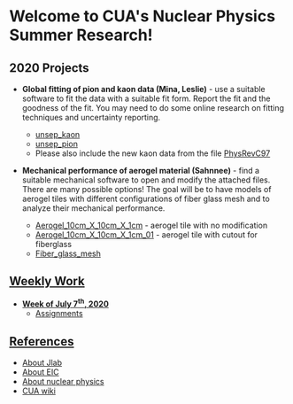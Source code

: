 # Welcome to CUA's Nuclear Physics Summer Research!

## 2020 Projects
* **Global fitting of pion and kaon data (Mina, Leslie)** - use a suitable software to fit the data with a suitable fit form. Report the fit and the goodness of the fit. You may need to do some online research on fitting techniques and uncertainty reporting.
    * [unsep_kaon](weekly_work/7_6_2020/pion_kaon_data/unsep_kaon.dat)
    * [unsep_pion](weekly_work/7_6_2020/pion_kaon_data/unsep_pion.dat)
    * Please also include the new kaon data from the file [PhysRevC97](references/sep_kaon_sig_FF_6_GeV.pdf)

* **Mechanical performance of aerogel material (Sahnnee)** - find a suitable mechanical software to open and modify the attached files. There are many possible options! The goal will be to have models of aerogel tiles with different configurations of fiber glass mesh and to analyze their mechanical performance.
    * [Aerogel_10cm_X_10cm_X_1cm](weekly_work/7_6_2020/aerogel_data/Aerogel_10cm_X_10cm_X_1cm.stp) - aerogel tile with no modification
    * [Aerogel_10cm_X_10cm_X_1cm_01](weekly_work/7_6_2020/aerogel_data/Aerogel_10cm_X_10cm_X_1cm_01.stp) - aerogel tile with cutout for fiberglass
    * [Fiber_glass_mesh](weekly_work/7_6_2020/aerogel_data/Fiber_glass_mesh.stp)

## [Weekly Work](weekly_work)
* **[Week of July 7<sup>th</sup>, 2020](weekly_work/7_6_2020)**
    * [Assignments](weekly_work/7_6_2020/weekly_assignments.md)

## [References](references)
* [About Jlab](https://www.jlab.org/about)
* [About EIC](https://www.nationalacademies.org/news/2018/07/a-domestic-electron-ion-collider-would-unlock-scientific-mysteries-of-atomic-nuclei-maintain-us-leadership-in-accelerator-science-new-report-says)
* [About nuclear physics](https://particleadventure.org/)
* [CUA wiki](http://www.vsl.cua.edu/cua_phy/index.php/MainPage:Nuclear:Summer2020)